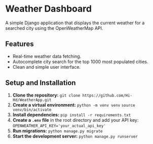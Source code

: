 # Weather Dashboard

A simple Django application that displays the current weather for a searched city using the OpenWeatherMap API.

## Features

- Real-time weather data fetching.
- Autocomplete city search for the top 1000 most populated cities.
- Clean and simple user interface.

## Setup and Installation

1.  **Clone the repository:**
    `git clone https://github.com/Hi-Hd/WeatherApp.git`
2.  **Create a virtual environment:**
    `python -m venv venv`
    `source venv/bin/activate`
3.  **Install dependencies:**
    `pip install -r requirements.txt`
4.  **Create a `.env` file** in the root directory and add your API key:
    `OPENWEATHER_API_KEY='your_actual_api_key'`
5.  **Run migrations:**
    `python manage.py migrate`
6.  **Start the development server:**
    `python manage.py runserver`